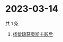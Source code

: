 # 2023-03-14

共 1 条

<!-- BEGIN -->
<!-- 最后更新时间 Tue Mar 14 2023 02:15:44 GMT+0800 (China Standard Time) -->

1. [杨紫琼获奥斯卡影后](https://www.zhihu.com/search?q=杨紫琼获奥斯卡影后)

<!-- END -->
